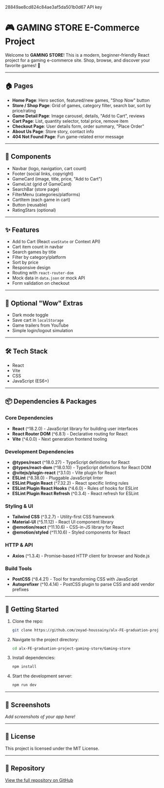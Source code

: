 28849ae8cd824c84ae3af5da501b0d67 API key


# 🎮 GAMING STORE E-Commerce Project

Welcome to **GAMING STORE**! This is a modern, beginner-friendly React project for a gaming e-commerce site. Shop, browse, and discover your favorite games! 🚀

---

## 🏠 Pages
- **Home Page**: Hero section, featured/new games, "Shop Now" button
- **Store / Shop Page**: Grid of games, category filter, search bar, sort by price/rating
- **Game Detail Page**: Image carousel, details, "Add to Cart", reviews
- **Cart Page**: List, quantity selector, total price, remove item
- **Checkout Page**: User details form, order summary, "Place Order"
- **About Us Page**: Store story, contact info
- **404 Not Found Page**: Fun game-related error message

---

## 🧩 Components
- Navbar (logo, navigation, cart count)
- Footer (social links, copyright)
- GameCard (image, title, price, "Add to Cart")
- GameList (grid of GameCard)
- SearchBar (store page)
- FilterMenu (categories/platforms)
- CartItem (each game in cart)
- Button (reusable)
- RatingStars (optional)

---

## ✨ Features
- Add to Cart (React `useState` or Context API)
- Cart item count in navbar
- Search games by title
- Filter by category/platform
- Sort by price
- Responsive design
- Routing with `react-router-dom`
- Mock data in `data.json` or mock API
- Form validation on checkout

---

## 🌟 Optional "Wow" Extras
- Dark mode toggle
- Save cart in `localStorage`
- Game trailers from YouTube
- Simple login/logout simulation

---

## 🛠️ Tech Stack
- React
- Vite
- CSS
- JavaScript (ES6+)

---

## 📦 Dependencies & Packages

### Core Dependencies
- **React** (^18.2.0) - JavaScript library for building user interfaces
- **React Router DOM** (^6.8.1) - Declarative routing for React
- **Vite** (^4.0.0) - Next generation frontend tooling

### Development Dependencies
- **@types/react** (^18.0.27) - TypeScript definitions for React
- **@types/react-dom** (^18.0.10) - TypeScript definitions for React DOM
- **@vitejs/plugin-react** (^3.1.0) - Vite plugin for React
- **ESLint** (^8.38.0) - Pluggable JavaScript linter
- **ESLint Plugin React** (^7.32.2) - React specific linting rules
- **ESLint Plugin React Hooks** (^4.6.0) - Rules of hooks for ESLint
- **ESLint Plugin React Refresh** (^0.3.4) - React refresh for ESLint

### Styling & UI
- **Tailwind CSS** (^3.2.7) - Utility-first CSS framework
- **Material-UI** (^5.11.12) - React UI component library
- **@emotion/react** (^11.10.6) - CSS-in-JS library for React
- **@emotion/styled** (^11.10.6) - Styled components for React

### HTTP & API
- **Axios** (^1.3.4) - Promise-based HTTP client for browser and Node.js

### Build Tools
- **PostCSS** (^8.4.21) - Tool for transforming CSS with JavaScript
- **Autoprefixer** (^10.4.14) - PostCSS plugin to parse CSS and add vendor prefixes

---

## 🚀 Getting Started
1. Clone the repo:
   ```sh
   git clone https://github.com/zeyad-houssainy/alx-FE-graduation-project-gaming-store.git
   ```
2. Navigate to the project directory:
   ```sh
   cd alx-FE-graduation-project-gaming-store/Gaming-store
   ```
3. Install dependencies:
   ```sh
   npm install
   ```
4. Start the development server:
   ```sh
   npm run dev
   ```

---

## 📸 Screenshots
_Add screenshots of your app here!_

---

## 📄 License
This project is licensed under the MIT License.

---

## 🔗 Repository
[View the full repository on GitHub](https://github.com/zeyad-houssainy/alx-FE-graduation-project-gaming-store/tree/main)
